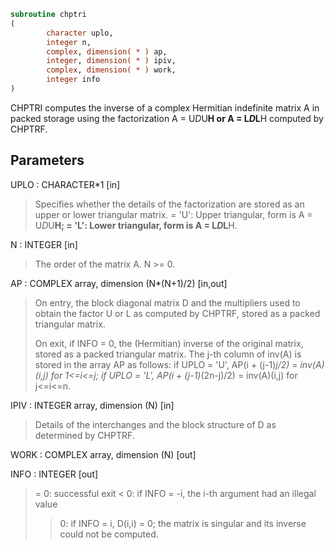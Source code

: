 ```fortran
subroutine chptri
(
        character uplo,
        integer n,
        complex, dimension( * ) ap,
        integer, dimension( * ) ipiv,
        complex, dimension( * ) work,
        integer info
)
```

CHPTRI computes the inverse of a complex Hermitian indefinite matrix
A in packed storage using the factorization A = U*D*U**H or
A = L*D*L**H computed by CHPTRF.

## Parameters
UPLO : CHARACTER*1 [in]
> Specifies whether the details of the factorization are stored
> as an upper or lower triangular matrix.
> = 'U':  Upper triangular, form is A = U*D*U**H;
> = 'L':  Lower triangular, form is A = L*D*L**H.

N : INTEGER [in]
> The order of the matrix A.  N >= 0.

AP : COMPLEX array, dimension (N*(N+1)/2) [in,out]
> On entry, the block diagonal matrix D and the multipliers
> used to obtain the factor U or L as computed by CHPTRF,
> stored as a packed triangular matrix.
> 
> On exit, if INFO = 0, the (Hermitian) inverse of the original
> matrix, stored as a packed triangular matrix. The j-th column
> of inv(A) is stored in the array AP as follows:
> if UPLO = 'U', AP(i + (j-1)*j/2) = inv(A)(i,j) for 1<=i<=j;
> if UPLO = 'L',
> AP(i + (j-1)*(2n-j)/2) = inv(A)(i,j) for j<=i<=n.

IPIV : INTEGER array, dimension (N) [in]
> Details of the interchanges and the block structure of D
> as determined by CHPTRF.

WORK : COMPLEX array, dimension (N) [out]

INFO : INTEGER [out]
> = 0: successful exit
> < 0: if INFO = -i, the i-th argument had an illegal value
> > 0: if INFO = i, D(i,i) = 0; the matrix is singular and its
> inverse could not be computed.
